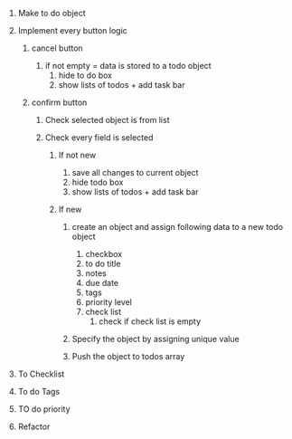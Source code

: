 1. Make to do object
2. Implement every button logic

    1. cancel button
        1. if not empty = data is stored to a todo object
            1. hide to do box
            2. show lists of todos + add task bar
    2. confirm button

        1. Check selected object is from list
        2. Check every field is selected

            1. If not new
                1. save all changes to current object
                2. hide todo box
                3. show lists of todos + add task bar
            2. If new

                1. create an object and assign following data to a new todo object

                    1. checkbox
                    2. to do title
                    3. notes
                    4. due date
                    5. tags
                    6. priority level
                    7. check list
                        1. check if check list is empty

                2. Specify the object by assigning unique value
                3. Push the object to todos array

3. To Checklist
4. To do Tags
5. TO do priority
6. Refactor
